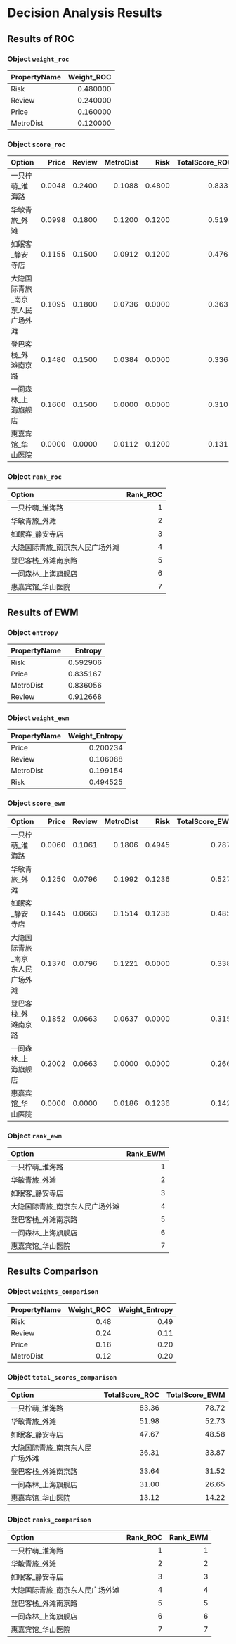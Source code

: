 # Decision Analysis Results

## Results of ROC

### Object `weight_roc`

| PropertyName   |   Weight_ROC |
|:---------------|-------------:|
| Risk           |     0.480000 |
| Review         |     0.240000 |
| Price          |     0.160000 |
| MetroDist      |     0.120000 |

### Object `score_roc`

| Option           |   Price |   Review |   MetroDist |   Risk |   TotalScore_ROC |
|:-----------------|--------:|---------:|------------:|-------:|-----------------:|
| 一只柠萌_淮海路         |  0.0048 |   0.2400 |      0.1088 | 0.4800 |           0.8336 |
| 华敏青旅_外滩          |  0.0998 |   0.1800 |      0.1200 | 0.1200 |           0.5198 |
| 如眠客_静安寺店         |  0.1155 |   0.1500 |      0.0912 | 0.1200 |           0.4767 |
| 大隐国际青旅_南京东人民广场外滩 |  0.1095 |   0.1800 |      0.0736 | 0.0000 |           0.3631 |
| 登巴客栈_外滩南京路       |  0.1480 |   0.1500 |      0.0384 | 0.0000 |           0.3364 |
| 一间森林_上海旗舰店       |  0.1600 |   0.1500 |      0.0000 | 0.0000 |           0.3100 |
| 惠嘉宾馆_华山医院        |  0.0000 |   0.0000 |      0.0112 | 0.1200 |           0.1312 |

### Object `rank_roc`

| Option           |   Rank_ROC |
|:-----------------|-----------:|
| 一只柠萌_淮海路         |          1 |
| 华敏青旅_外滩          |          2 |
| 如眠客_静安寺店         |          3 |
| 大隐国际青旅_南京东人民广场外滩 |          4 |
| 登巴客栈_外滩南京路       |          5 |
| 一间森林_上海旗舰店       |          6 |
| 惠嘉宾馆_华山医院        |          7 |

## Results of EWM

### Object `entropy`

| PropertyName   |   Entropy |
|:---------------|----------:|
| Risk           |  0.592906 |
| Price          |  0.835167 |
| MetroDist      |  0.836056 |
| Review         |  0.912668 |

### Object `weight_ewm`

| PropertyName   |   Weight_Entropy |
|:---------------|-----------------:|
| Price          |         0.200234 |
| Review         |         0.106088 |
| MetroDist      |         0.199154 |
| Risk           |         0.494525 |

### Object `score_ewm`

| Option           |   Price |   Review |   MetroDist |   Risk |   TotalScore_EWM |
|:-----------------|--------:|---------:|------------:|-------:|-----------------:|
| 一只柠萌_淮海路         |  0.0060 |   0.1061 |      0.1806 | 0.4945 |           0.7872 |
| 华敏青旅_外滩          |  0.1250 |   0.0796 |      0.1992 | 0.1236 |           0.5273 |
| 如眠客_静安寺店         |  0.1445 |   0.0663 |      0.1514 | 0.1236 |           0.4858 |
| 大隐国际青旅_南京东人民广场外滩 |  0.1370 |   0.0796 |      0.1221 | 0.0000 |           0.3387 |
| 登巴客栈_外滩南京路       |  0.1852 |   0.0663 |      0.0637 | 0.0000 |           0.3152 |
| 一间森林_上海旗舰店       |  0.2002 |   0.0663 |      0.0000 | 0.0000 |           0.2665 |
| 惠嘉宾馆_华山医院        |  0.0000 |   0.0000 |      0.0186 | 0.1236 |           0.1422 |

### Object `rank_ewm`

| Option           |   Rank_EWM |
|:-----------------|-----------:|
| 一只柠萌_淮海路         |          1 |
| 华敏青旅_外滩          |          2 |
| 如眠客_静安寺店         |          3 |
| 大隐国际青旅_南京东人民广场外滩 |          4 |
| 登巴客栈_外滩南京路       |          5 |
| 一间森林_上海旗舰店       |          6 |
| 惠嘉宾馆_华山医院        |          7 |

## Results Comparison

### Object `weights_comparison`

| PropertyName   |   Weight_ROC |   Weight_Entropy |
|:---------------|-------------:|-----------------:|
| Risk           |         0.48 |             0.49 |
| Review         |         0.24 |             0.11 |
| Price          |         0.16 |             0.20 |
| MetroDist      |         0.12 |             0.20 |

### Object `total_scores_comparison`

| Option           |   TotalScore_ROC |   TotalScore_EWM |
|:-----------------|-----------------:|-----------------:|
| 一只柠萌_淮海路         |            83.36 |            78.72 |
| 华敏青旅_外滩          |            51.98 |            52.73 |
| 如眠客_静安寺店         |            47.67 |            48.58 |
| 大隐国际青旅_南京东人民广场外滩 |            36.31 |            33.87 |
| 登巴客栈_外滩南京路       |            33.64 |            31.52 |
| 一间森林_上海旗舰店       |            31.00 |            26.65 |
| 惠嘉宾馆_华山医院        |            13.12 |            14.22 |

### Object `ranks_comparison`

| Option           |   Rank_ROC |   Rank_EWM |
|:-----------------|-----------:|-----------:|
| 一只柠萌_淮海路         |          1 |          1 |
| 华敏青旅_外滩          |          2 |          2 |
| 如眠客_静安寺店         |          3 |          3 |
| 大隐国际青旅_南京东人民广场外滩 |          4 |          4 |
| 登巴客栈_外滩南京路       |          5 |          5 |
| 一间森林_上海旗舰店       |          6 |          6 |
| 惠嘉宾馆_华山医院        |          7 |          7 |